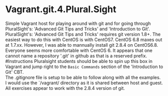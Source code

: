 # Vagrant.git.4.Plural.Sight
Simple Vagrant host for playing around with git and for going through PluralSight's: 'Advanced Git Tips and Tricks' and 'Introduction to Git'.
PluralSight's: 'Advanced Git Tips and Tricks' requires git version 1.8+. The easiest way to do this with CentOS is with CentOS7. CentOS 6.8 maxes out at 1.7.xx. 
However, I was able to mannually install git 2.8.4 on CentOS6.8. Everyone seems more comfortable with CentOS 6. 
It appears that one cannot name a repository '.git' in github as that is a reserved prefix. 
#Instructions
Pluralsight students should be able to spin up this box in Vagrant and jump right to the `Basic Commands` section of the 'Introduction to Git' CBT.  
The .gitignore file is setup to be able to follow along with all the examples.  
I would use the `/vagrant/ directory as it is shared between host and guest.    
All exercises appear to work with the 2.8.4 version of git.  

